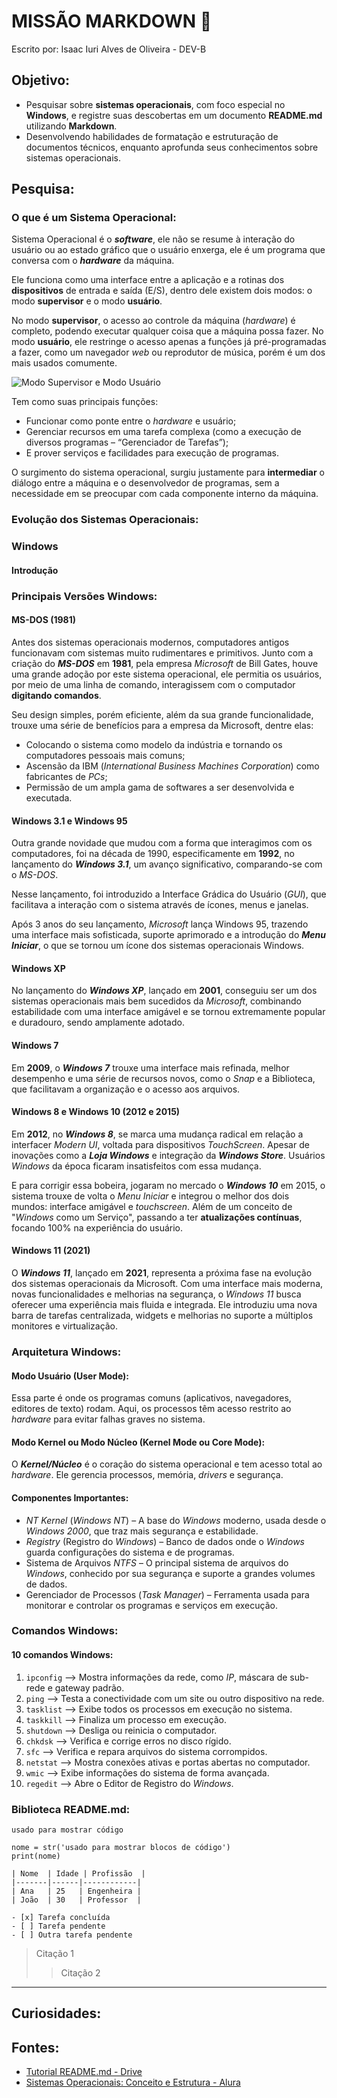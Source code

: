 # MISSÃO MARKDOWN 🚀
Escrito por: Isaac Iuri Alves de Oliveira - DEV-B

## Objetivo:
- Pesquisar sobre __sistemas operacionais__, com foco especial no __Windows__, e registre suas descobertas em um documento __README.md__ utilizando __Markdown__.
- Desenvolvendo habilidades de formatação e estruturação de documentos técnicos, enquanto aprofunda seus conhecimentos sobre sistemas operacionais.

## Pesquisa:

### O que é um Sistema Operacional:
Sistema Operacional é o ___software___, ele não se resume à interação do usuário ou ao estado gráfico que o usuário enxerga, ele é um programa que conversa com o ___hardware___ da máquina.

Ele funciona como uma interface entre a aplicação e a rotinas dos __dispositivos__ de entrada e saída (E/S), dentro dele existem dois modos: o modo __supervisor__ e o modo __usuário__.

No modo __supervisor__, o acesso ao controle da máquina (_hardware_) é completo, podendo executar qualquer coisa que a máquina possa fazer. No modo __usuário__, ele restringe o acesso apenas a funções já pré-programadas a fazer, como um navegador _web_ ou reprodutor de música, porém é um dos mais usados comumente.

![Modo Supervisor e Modo Usuário](https://www.alura.com.br/artigos/assets/sistemas-operacionais-conceito-estrutura/imagem3.png)

Tem como suas principais funções:

- Funcionar como ponte entre o _hardware_ e usuário;
- Gerenciar recursos em uma tarefa complexa (como a execução de diversos programas – “Gerenciador de Tarefas”);
- E prover serviços e facilidades para execução de programas.

O surgimento do sistema operacional, surgiu justamente para __intermediar__ o diálogo entre a máquina e o desenvolvedor de programas, sem a necessidade em se preocupar com cada componente interno da máquina.

### Evolução dos Sistemas Operacionais:

### Windows

#### Introdução

### Principais Versões Windows:

#### MS-DOS (1981)

Antes dos sistemas operacionais modernos, computadores antigos funcionavam com sistemas muito rudimentares e primitivos. Junto com a criação do ___MS-DOS___ em __1981__, pela empresa _Microsoft_ de Bill Gates, houve uma grande adoção por este sistema operacional, ele permitia os usuários, por meio de uma linha de comando, interagissem com o computador __digitando comandos__.

Seu design simples, porém eficiente, além da sua grande funcionalidade, trouxe uma série de benefícios para a empresa da Microsoft, dentre elas:

- Colocando o sistema como modelo da indústria e tornando os computadores pessoais mais comuns;
- Ascensão da IBM (_International Business Machines Corporation_) como fabricantes de _PCs_;
- Permissão de um ampla gama de softwares a ser desenvolvida e executada.

#### Windows 3.1 e Windows 95

Outra grande novidade que mudou com a forma que interagimos com os computadores, foi na década de 1990, especificamente em __1992__, no lançamento do ___Windows 3.1___, um avanço significativo, comparando-se com o _MS-DOS_.

Nesse lançamento, foi introduzido a Interface Grádica do Usuário (_GUI_), que facilitava a interação com o sistema através de ícones, menus e janelas.

Após 3 anos do seu lançamento, _Microsoft_ lança Windows 95, trazendo uma interface mais sofisticada, suporte aprimorado e a introdução do ___Menu Iniciar___, o que se tornou um ícone dos sistemas operacionais Windows.

#### Windows XP

No lançamento do ___Windows XP___, lançado em __2001__, conseguiu ser um dos sistemas operacionais mais bem sucedidos da _Microsoft_, combinando estabilidade com uma interface amigável e se tornou extremamente popular e duradouro, sendo amplamente adotado.

#### Windows 7

Em __2009__, o ___Windows 7___ trouxe uma interface mais refinada, melhor desempenho e uma série de recursos novos, como o _Snap_ e a Biblioteca, que facilitavam a organização e o acesso aos arquivos.

#### Windows 8 e Windows 10 (2012 e 2015)

Em __2012__, no ___Windows 8___, se marca uma mudança radical em relação a interfacer _Modern UI_, voltada para dispositivos _TouchScreen_. Apesar de inovações como a ___Loja Windows___ e integração da ___Windows Store___. Usuários _Windows_ da época ficaram insatisfeitos com essa mudança.

E para corrigir essa bobeira, jogaram no mercado o ___Windows 10___ em 2015, o sistema trouxe de volta o _Menu Iniciar_ e integrou o melhor dos dois mundos: interface amigável e _touchscreen_. Além de um conceito de "_Windows_ como um Serviço", passando a ter __atualizações contínuas__, focando 100% na experiência do usuário.

#### Windows 11 (2021)

O ___Windows 11___, lançado em __2021__, representa a próxima fase na evolução dos sistemas operacionais da Microsoft. Com uma interface mais moderna, novas funcionalidades e melhorias na segurança, o _Windows 11_ busca oferecer uma experiência mais fluida e integrada. Ele introduziu uma nova barra de tarefas centralizada, widgets e melhorias no suporte a múltiplos monitores e virtualização.

### Arquitetura Windows:

#### Modo Usuário (User Mode):

Essa parte é onde os programas comuns (aplicativos, navegadores, editores de texto) rodam. Aqui, os processos têm acesso restrito ao _hardware_ para evitar falhas graves no sistema.

#### Modo Kernel ou Modo Núcleo (Kernel Mode ou Core Mode):

O ___Kernel/Núcleo___ é o coração do sistema operacional e tem acesso total ao _hardware_. Ele gerencia processos, memória, _drivers_ e segurança.

#### Componentes Importantes:

- _NT Kernel_ (_Windows NT_) – A base do _Windows_ moderno, usada desde o _Windows 2000_, que traz mais segurança e estabilidade.
- _Registry_ (Registro do _Windows_) – Banco de dados onde o _Windows_ guarda configurações do sistema e de programas.
- Sistema de Arquivos _NTFS_ – O principal sistema de arquivos do _Windows_, conhecido por sua segurança e suporte a grandes volumes de dados.
- Gerenciador de Processos (_Task Manager_) – Ferramenta usada para monitorar e controlar os programas e serviços em execução.

### Comandos Windows:

#### 10 comandos Windows:

1. `ipconfig` --> Mostra informações da rede, como _IP_, máscara de sub-rede e gateway padrão.
2. `ping` --> Testa a conectividade com um site ou outro dispositivo na rede.
3. `tasklist` --> Exibe todos os processos em execução no sistema.
4. `taskkill` --> Finaliza um processo em execução.
5. `shutdown` --> Desliga ou reinicia o computador.
6. `chkdsk` --> Verifica e corrige erros no disco rígido.
7. `sfc` --> Verifica e repara arquivos do sistema corrompidos.
8. `netstat` --> Mostra conexões ativas e portas abertas no computador.
9. `wmic` --> Exibe informações do sistema de forma avançada.
10. `regedit` --> Abre o Editor de Registro do _Windows_.


### Biblioteca README.md:

`usado para mostrar código`
```
nome = str('usado para mostrar blocos de código')
print(nome)
```

``` Tabela
| Nome  | Idade | Profissão  |
|-------|------|------------|
| Ana   | 25   | Engenheira |
| João  | 30   | Professor  |
```

``` Agenda
- [x] Tarefa concluída
- [ ] Tarefa pendente
- [ ] Outra tarefa pendente
```

>Citação 1
>>Citação 2

___

## Curiosidades:

## Fontes:
- [Tutorial README.md - Drive](https://drive.google.com/file/d/1M9UfWY8D3gFnGc_wqWd0dV5GLvIVlnKP/view?usp=classroom_web&authuser=0)
- [Sistemas Operacionais: Conceito e Estrutura - Alura](https://www.alura.com.br/artigos/sistemas-operacionais-conceito-estrutura/)
